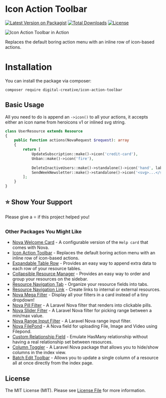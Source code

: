 # Icon Action Toolbar

[![Latest Version on Packagist](https://img.shields.io/packagist/v/digital-creative/icon-action-toolbar)](https://packagist.org/packages/digital-creative/icon-action-toolbar)
[![Total Downloads](https://img.shields.io/packagist/dt/digital-creative/icon-action-toolbar)](https://packagist.org/packages/digital-creative/icon-action-toolbar)
[![License](https://img.shields.io/packagist/l/digital-creative/icon-action-toolbar)](https://github.com/dcasia/icon-action-toolbar/blob/master/LICENSE)

<picture>
  <source media="(prefers-color-scheme: dark)" srcset="https://raw.githubusercontent.com/dcasia/icon-action-toolbar/main/screenshots/dark.png">
  <img alt="Icon Action Toolbar in Action" src="https://raw.githubusercontent.com/dcasia/icon-action-toolbar/main/screenshots/light.png">
</picture>

Replaces the default boring action menu with an inline row of icon-based actions. 

# Installation

You can install the package via composer:

```
composer require digital-creative/icon-action-toolbar
```

## Basic Usage

All you need to do is append an `->icon()` to all your actions, it accepts either an icon name from heroicons v1 or inlined svg string.

```php
class UserResource extends Resource
{
    public function actions(NovaRequest $request): array
    {
        return [
            UpdateSubscription::make()->icon('credit-card'),
            Unban::make()->icon('fire'),
            
            DeleteInactiveUsers::make()->standalone()->icon('hand', label: 'Ban!'),
            SendWeekNewsletter::make()->standalone()->icon('<svg>...</svg>'),
        ];
    }
}
```

## ⭐️ Show Your Support

Please give a ⭐️ if this project helped you!

### Other Packages You Might Like

- [Nova Welcome Card](https://github.com/dcasia/nova-welcome-card) - A configurable version of the `Help card` that comes with Nova.
- [Icon Action Toolbar](https://github.com/dcasia/icon-action-toolbar) - Replaces the default boring action menu with an inline row of icon-based actions.
- [Expandable Table Row](https://github.com/dcasia/expandable-table-row) - Provides an easy way to append extra data to each row of your resource tables.
- [Collapsible Resource Manager](https://github.com/dcasia/collapsible-resource-manager) - Provides an easy way to order and group your resources on the sidebar.
- [Resource Navigation Tab](https://github.com/dcasia/resource-navigation-tab) - Organize your resource fields into tabs.
- [Resource Navigation Link](https://github.com/dcasia/resource-navigation-link) - Create links to internal or external resources.
- [Nova Mega Filter](https://github.com/dcasia/nova-mega-filter) - Display all your filters in a card instead of a tiny dropdown!
- [Nova Pill Filter](https://github.com/dcasia/nova-pill-filter) - A Laravel Nova filter that renders into clickable pills.
- [Nova Slider Filter](https://github.com/dcasia/nova-slider-filter) - A Laravel Nova filter for picking range between a min/max value.
- [Nova Range Input Filter](https://github.com/dcasia/nova-range-input-filter) - A Laravel Nova range input filter.
- [Nova FilePond](https://github.com/dcasia/nova-filepond) - A Nova field for uploading File, Image and Video using Filepond.
- [Custom Relationship Field](https://github.com/dcasia/custom-relationship-field) - Emulate HasMany relationship without having a real relationship set between resources.
- [Column Toggler](https://github.com/dcasia/column-toggler) - A Laravel Nova package that allows you to hide/show columns in the index view.
- [Batch Edit Toolbar](https://github.com/dcasia/batch-edit-toolbar) - Allows you to update a single column of a resource all at once directly from the index page.

## License

The MIT License (MIT). Please see [License File](https://raw.githubusercontent.com/dcasia/icon-action-toolbar/master/LICENSE) for more information.
